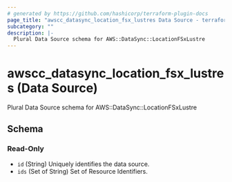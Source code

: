 ```yaml
---
# generated by https://github.com/hashicorp/terraform-plugin-docs
page_title: "awscc_datasync_location_fsx_lustres Data Source - terraform-provider-awscc"
subcategory: ""
description: |-
  Plural Data Source schema for AWS::DataSync::LocationFSxLustre
---
```


# awscc_datasync_location_fsx_lustres (Data Source)

Plural Data Source schema for AWS::DataSync::LocationFSxLustre



<!-- schema generated by tfplugindocs -->
## Schema

### Read-Only

- `id` (String) Uniquely identifies the data source.
- `ids` (Set of String) Set of Resource Identifiers.


